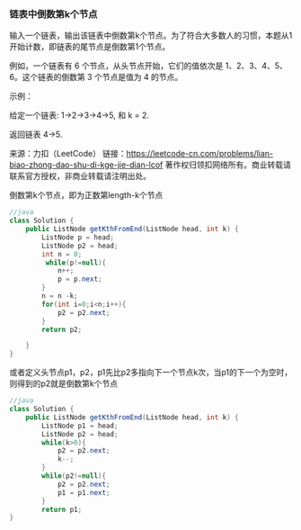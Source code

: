 ### 链表中倒数第k个节点

输入一个链表，输出该链表中倒数第k个节点。为了符合大多数人的习惯，本题从1开始计数，即链表的尾节点是倒数第1个节点。

例如，一个链表有 6 个节点，从头节点开始，它们的值依次是 1、2、3、4、5、6。这个链表的倒数第 3 个节点是值为 4 的节点。

 

示例：

给定一个链表: 1->2->3->4->5, 和 k = 2.

返回链表 4->5.

来源：力扣（LeetCode）
链接：https://leetcode-cn.com/problems/lian-biao-zhong-dao-shu-di-kge-jie-dian-lcof
著作权归领扣网络所有。商业转载请联系官方授权，非商业转载请注明出处。

倒数第k个节点，即为正数第length-k个节点

```java
//java
class Solution {
    public ListNode getKthFromEnd(ListNode head, int k) {
        ListNode p = head;
        ListNode p2 = head;
        int n = 0;
         while(p!=null){
            n++;
            p = p.next;
        }
        n = n -k;
        for(int i=0;i<n;i++){
            p2 = p2.next;
        }
        return p2;

    }
}
```

或者定义头节点p1，p2，p1先比p2多指向下一个节点k次，当p1的下一个为空时，则得到的p2就是倒数第k个节点

```java
//java
class Solution {
    public ListNode getKthFromEnd(ListNode head, int k) {
        ListNode p1 = head;
        ListNode p2 = head;
        while(k>0){
            p2 = p2.next;
            k--;
        }
        while(p2!=null){
            p2 = p2.next;
            p1 = p1.next;
        }
        return p1;
}
```


